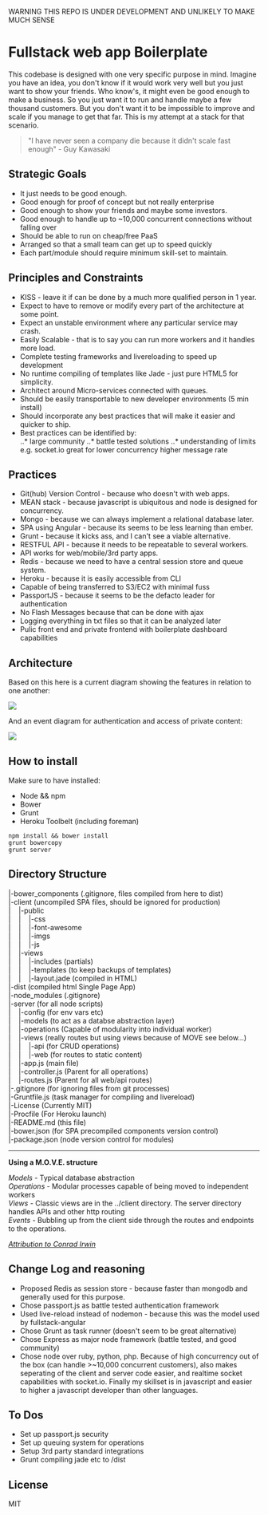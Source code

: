WARNING THIS REPO IS UNDER DEVELOPMENT AND UNLIKELY TO MAKE MUCH SENSE

# Fullstack web app Boilerplate
This codebase is designed with one very specific purpose in mind. Imagine you have an idea, you don't know if it would work very well but you just want to show your friends. Who know's, it might even be good enough to make a business. So you just want it to run and handle maybe a few thousand customers. But you don't want it to be impossible to improve and scale if you manage to get that far. This is my attempt at a stack for that scenario.

>"I have never seen a company die because it didn't scale fast enough" - Guy Kawasaki

## Strategic Goals
* It just needs to be good enough.
* Good enough for proof of concept but not really enterprise
* Good enough to show your friends and maybe some investors.
* Good enough to handle up to ~10,000 concurrent connections without falling over
* Should be able to run on cheap/free PaaS 
* Arranged so that a small team can get up to speed quickly
* Each part/module should require minimum skill-set to maintain.

## Principles and Constraints
* KISS - leave it if can be done by a much more qualified person in 1 year.
* Expect to have to remove or modify every part of the architecture at some point.
* Expect an unstable environment where any particular service may crash.
* Easily Scalable - that is to say you can run more workers and it handles more load.
* Complete testing frameworks and livereloading to speed up development
* No runtime compiling of templates like Jade - just pure HTML5 for simplicity.
* Architect around Micro-services connected with queues.
* Should be easily transportable to new developer environments (5 min install)
* Should incorporate any best practices that will make it easier and quicker to ship.
* Best practices can be identified by:  
..* large community
..* battle tested solutions
..* understanding of limits e.g. socket.io great for lower concurrency higher message rate

## Practices 
* Git(hub) Version Control - because who doesn't with web apps.
* MEAN stack - because javascript is ubiquitous and node is designed for concurrency.
* Mongo - because we can always implement a relational database later.
* SPA using Angular - because its seems to be less learning than ember.
* Grunt - because it kicks ass, and I can't see a viable alternative.
* RESTFUL API - because it needs to be repeatable to several workers.
* API works for web/mobile/3rd party apps.
* Redis - because we need to have a central session store and queue system.
* Heroku - because it is easily accessible from CLI
* Capable of being transferred to S3/EC2 with minimal fuss
* PassportJS - because it seems to be the defacto leader for authentication
* No Flash Messages because that can be done with ajax
* Logging everything in txt files so that it can be analyzed later
* Pulic front end and private frontend with boilerplate dashboard capabilities

## Architecture
Based on this here is a current diagram showing the features in relation to one another:

![](https://docs.google.com/drawings/d/1tSR0bjQJglcT-38VVY8FT1DqkZZMFQ57_A02aRPiqEk/pub?w=961&h=581)

And an event diagram for authentication and access of private content:

![](https://docs.google.com/drawings/d/1ehHzQOMKdGw2ARZzDgZufGvjqbyw9RFU8Q0K3L6NMU4/pub?w=960&h=720)


## How to install
Make sure to have installed:

* Node && npm
* Bower
* Grunt
* Heroku Toolbelt (including foreman)

``` 
npm install && bower install
grunt bowercopy
grunt server
```

## Directory Structure
|-bower_components (.gitignore, files compiled from here to dist)  
|-client (uncompiled SPA files, should be ignored for production)  
|&nbsp;&nbsp;&nbsp;&nbsp;|-public  
|&nbsp;&nbsp;&nbsp;&nbsp;|&nbsp;&nbsp;&nbsp;&nbsp;|-css  
|&nbsp;&nbsp;&nbsp;&nbsp;|&nbsp;&nbsp;&nbsp;&nbsp;|-font-awesome  
|&nbsp;&nbsp;&nbsp;&nbsp;|&nbsp;&nbsp;&nbsp;&nbsp;|-imgs  
|&nbsp;&nbsp;&nbsp;&nbsp;|&nbsp;&nbsp;&nbsp;&nbsp;|-js  
|&nbsp;&nbsp;&nbsp;&nbsp;|-views    
|&nbsp;&nbsp;&nbsp;&nbsp;|&nbsp;&nbsp;&nbsp;&nbsp;|-includes (partials)  
|&nbsp;&nbsp;&nbsp;&nbsp;|&nbsp;&nbsp;&nbsp;&nbsp;|-templates (to keep backups of templates)  
|&nbsp;&nbsp;&nbsp;&nbsp;|&nbsp;&nbsp;&nbsp;&nbsp;|-layout.jade (compiled in HTML)  
|-dist (compiled html Single Page App)  
|-node_modules (.gitignore)  
|-server (for all node scripts)  
|&nbsp;&nbsp;&nbsp;&nbsp;|-config (for env vars etc)     
|&nbsp;&nbsp;&nbsp;&nbsp;|-models (to act as a databse abstraction layer)  
|&nbsp;&nbsp;&nbsp;&nbsp;|-operations (Capable of modularity into individual worker)  
|&nbsp;&nbsp;&nbsp;&nbsp;|-views (really routes but using views because of MOVE see below...)  
|&nbsp;&nbsp;&nbsp;&nbsp;|&nbsp;&nbsp;&nbsp;&nbsp;|-api (for CRUD operations)  
|&nbsp;&nbsp;&nbsp;&nbsp;|&nbsp;&nbsp;&nbsp;&nbsp;|-web  (for routes to static content)  
|&nbsp;&nbsp;&nbsp;&nbsp;|-app.js (main file)   
|&nbsp;&nbsp;&nbsp;&nbsp;|-controller.js (Parent for all operations)   
|&nbsp;&nbsp;&nbsp;&nbsp;|-routes.js (Parent for all web/api routes)   
|-.gitignore (for ignoring files from git processes)   
|-Gruntfile.js (task manager for compiling and livereload)   
|-License (Currently MIT)   
|-Procfile (For Heroku launch)   
|-README.md (this file)   
|-bower.json (for SPA precompiled components version control)   
|-package.json (node version control for modules)   

---

**Using a M.O.V.E. structure**

*Models* - Typical  database abstraction  
*Operations* - Modular processes capable of being moved to independent workers    
*Views* - Classic views are in the ../client directory. The server directory handles APIs and other http routing  
*Events* - Bubbling up from the client side through the routes and endpoints to the operations.  
  
[*Attribution to Conrad Irwin*](https://cirw.in/blog/time-to-move-on)

## Change Log and reasoning

* Proposed Redis as session store - because faster than mongodb and generally used for this purpose.
* Chose passport.js as battle tested authentication framework
* Used live-reload instead of nodemon - because this was the model used by fullstack-angular
* Chose Grunt as task runner (doesn't seem to be great alternative)
* Chose Express as major node framework (battle tested, and good community)
* Chose node over ruby, python, php. Because of high concurrency out of the box (can handle >~10,000 concurrent customers), also makes seperating of the client and server code easier, and realtime socket capabilities with socket.io. Finally my skillset is in javascript and easier to higher a javascript developer than other languages.

## To Dos
* Set up passport.js security
* Set up queuing system for operations
* Setup 3rd party standard integrations
* Grunt compiling jade etc to /dist

## License
MIT
